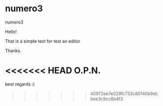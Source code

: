 # numero3
numero3

Hello!

That is a simple text for test an editor

Thanks.

<<<<<<< HEAD
O.P.N.
=======
best regards :)
>>>>>>> 40972ee7e029fc733c80140b9dcbee3c9cc8b4f3

